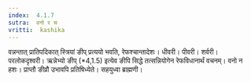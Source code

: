 ```yaml
---
index:  4.1.7
sutra:  वनो र च
vritti:  kashika 
---
```


वन्नन्तात् प्रातिपदिकात् स्त्रियां ङीप् प्रत्ययो भवति, रेफश्चान्तादेशः। धीवरी। पीवरी। शर्वरी। परलोकदृश्वरी। ऋन्नेभ्यो ङीप् (*4,1.5) इत्येव ङीपि सिद्धे तत्सन्नियोगेन रेफविधानार्थं वचनम्। वनो न हशः। प्राप्तौ ङीव्रौ उभावपि प्रतिषिध्येते। सहयुध्वा ब्राह्मणी।

